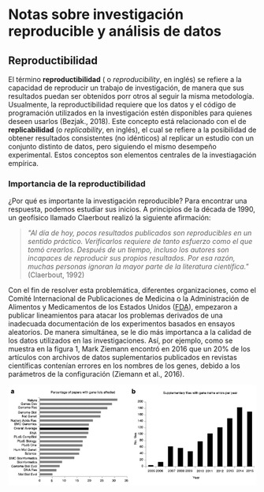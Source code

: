 
# **Notas sobre investigación reproducible y análisis de datos** #
## **Reproductibilidad** ##
El término **reproductibilidad** ( o *reproducibility*, en inglés) se refiere a la capacidad de reproducir un trabajo de investigación, de manera que sus resultados
puedan ser obtenidos porr otros al seguir la misma metodología.
Usualmente, la reproductibilidad requiere que los datos y el código de programación utilizados en la investigación estén disponibles para quienes deseen usarlos (Bezjak., 2018). Este concepto está relacionado con el de **replicabilidad** (o *replicability*, en inglés), el cual se refiere a la posibilidad de obtener resultados consistentes (no idénticos) al replicar un estudio con un conjunto distinto de datos, pero siguiendo el mismo desempeño experimental. Estos conceptos son elementos centrales de la investiagación empírica.
### Importancia de la reproductibilidad ###
¿Por qué es importante la investigación reproducible? Para encontrar una respuesta, podemos estudiar sus inicios. A principios de la década de 1990, un geofísico llamado Claerbout realizó la siguiente afirmación:
> *"Al día de hoy, pocos resultados publicados son reproducibles en un sentido práctico. Verificarlos requiere de tanto esfuerzo como el que tomó crearlos. Después de un tiempo, incluso los autores son incapaces de reproducir sus propios resultados. Por esa razón, muchas personas ignoran la mayor parte de la literatura científica."* (Claerbout, 1992)

Con el fin de resolver esta problemática, diferentes organizaciones, como el Comité Internacional de Publicaciones de Medicina o la Administración de Alimentos y Medicamentos de los Estados Unidos ([FDA](https://www.fda.gov/)), empezaron a publicar lineamientos para atacar los problemas derivados de una inadecuada documentación de los experimentos basados en ensayos aleatorios. De manera simultánea, se le dio más importanca a la calidad de los datos utilizados en las investigaciones.
Así, por ejemplo, como se muestra en la figura 1, Mark Ziemann encontró en 2016 que un 20% de los artículos con archivos de datos suplementarios publicados en revistas científicas contenían errores en los nombres de los genes, debido a los parámetros de la configuración (Ziemann et al., 2016).

![](ejercicio02.png)








